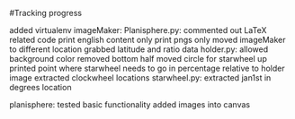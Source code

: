 #Tracking progress

added virtualenv
imageMaker:
  Planisphere.py:
    commented out LaTeX related code
    print english content only
    print pngs only
    moved imageMaker to different location
    grabbed latitude and ratio data
  holder.py:
    allowed background color
    removed bottom half
    moved circle for starwheel up
    printed point where starwheel needs to go in percentage relative to holder image
    extracted clockwheel locations
  starwheel.py:
    extracted jan1st in degrees location

planisphere:
  tested basic functionality
  added images into canvas
